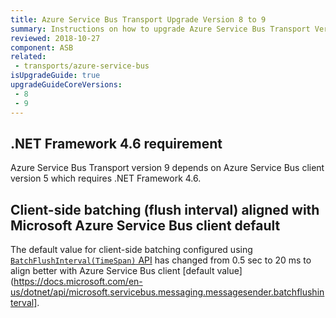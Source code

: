 ```yaml
---
title: Azure Service Bus Transport Upgrade Version 8 to 9
summary: Instructions on how to upgrade Azure Service Bus Transport Version 8 to 9.
reviewed: 2018-10-27
component: ASB
related:
 - transports/azure-service-bus
isUpgradeGuide: true
upgradeGuideCoreVersions:
 - 8
 - 9
---
```



## .NET Framework 4.6 requirement

Azure Service Bus Transport version 9 depends on Azure Service Bus client version 5 which requires .NET Framework 4.6.


## Client-side batching (flush interval) aligned with Microsoft Azure Service Bus client default

The default value for client-side batching configured using [`BatchFlushInterval(TimeSpan)` API](/transports/azure-service-bus/configuration/full.md#controlling-connectivity-messaging-factories) has changed from 0.5 sec to 20 ms to align better with Azure Service Bus client [default value](https://docs.microsoft.com/en-us/dotnet/api/microsoft.servicebus.messaging.messagesender.batchflushinterval]. 